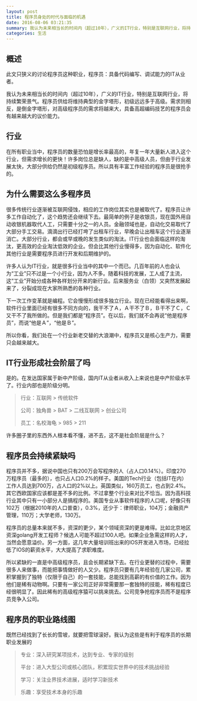 ```yaml
---
layout: post
title: 程序员身处的时代与面临的机遇
date: 2016-08-06 03:21:35
summary: 我认为未来相当长的时间内（超过10年），广义的IT行业，特别是互联网行业，将持续繁荣景气。程序员供给将维持典型的金字塔形，初级远远多于高级。需求则相反，是倒金字塔形，对高级程序员的需求将越来大，具备高超编码技艺的程序员会有越来越大的议价能力
categories: 生活
---
```


## 概述

此文只狭义的讨论程序员这种职业，程序员：具备代码编写、调试能力的IT从业者。

我认为未来相当长的时间内（超过10年），广义的IT行业，特别是互联网行业，将持续繁荣景气。程序员供给将维持典型的金字塔形，初级远远多于高级。需求则相反，是倒金字塔形，对高级程序员的需求将越来大，具备高超编码技艺的程序员会有越来越大的议价能力。



## 行业

在所有职业当中，程序员的数量恐怕是增长率最高的，年复一年大量新人进入这个行业，但需求增长的更快！许多岗位总是缺人，缺的是中高级人员，但由于行业发展太快，大部分供给仍然是初级程序员。所以具有丰富工作经验的程序员是很抢手的。



## 为什么需要这么多程序员

很多传统行业逐渐被互联网侵蚀，相应的工作岗位其实也是被取代了。程序员让许多工作自动化了，这个趋势还会继续下去。最简单的例子是收银员，现在国外用自动收银机器取代人工，只需要十分之一的人员。金融领域也是，自动化交易取代了大部分手工交易。滴滴出行已经打垮了出租车行业，早晚会让出租车这个行业逐渐消亡。大部分行业，都会或早或晚的发生类似的淘汰。IT行业也会面临这样的淘汰，更高效的企业淘汰低效的企业。但会比其他行业慢得多，因为自动化、软件化其他行业是需要程序员进行开发和后期维护的。

许多人认为IT行业，就是很多行业当中的其中一个而已。几百年前的人也会认为“工业”只不过是一个小行业，因为人不多。随着科技的发展，工人成了主流，这“工业”开始分成各种各样划分开来的新行业。后来服务业（白领）又突然发展起来了，分裂成现在大家所熟悉的各种行业。

下一次工作变革就是编程。它会慢慢形成很多独立行业。现在已经能看得出来啊，软件行业里面已经有很多不同方向的，我干不了Ａ，Ａ干不了Ｂ，Ｂ干不了Ｃ，Ｃ又干不了我所做的。但是我们都是“程序员”。在以后，我们就不会再说“他是程序员”，而说“他是Ａ”，“他是Ｂ”。

所以你看，我们处在一个行业新老交替的大浪潮中，程序员又是核心生产力，需要只会越来越大。



## IT行业形成社会阶层了吗

是的。在发达国家属于新中产阶级，国内IT从业者从收入上来说也是中产阶级水平了。行业内部也是阶级分明。

>行业：互联网 > 传统软件
>
>公司：独角兽 > BAT > 二线互联网 > 创业公司
>
>员工：名校海龟 > 985 > 211


许多圈子里的东西外人根本看不懂，进不去，这不是社会阶层是什么？



## 程序员会持续紧缺吗

程序员并不多，据说中国也只有200万会写程序的人（占人口0.14%）。印度270万程序员（最多的），也只占人口0.2%的样子。美国的Tech行业（包括IT在内）工作人员达到700万，占人口的2%以上。英国类似，160万员工，也占到2.4%。其它西欧国家应该都是差不多的比例。不过拿整个行业来对比不恰当。因为高科技行业其中只有一小部分人是搞程序的。美国专业从事软件程序的人口呢，好像只有102万（根据2010年的人口普查），0.3%，还少于：律师职业，104万；金融资产管理，110万；大学老师，130万。



程序员的总量本来就不多，资深的更少，某个领域资深的更是难得。比如北京地区资深golang开发工程师？候选人可能不超过100人吧。如果企业急需这样的人才，当然会愿意溢价。另一方面，这几年大量培训班出来的IOS开发进入市场，已经拉低了IOS的薪资水平，大大提高了求职难度。



所以紧缺的一直是中高级程序员，且会长期紧缺下去。在行业更替的过程中，需要很多人来做事，而能把事情做好的人又少。程序员只要有几年经验在几家公司，累积掌握到了独特（仅限于自己）的一套技能，总能找到高薪的有价值的工作。因为他们是稀有动物啊。只要有一家公司正好非常需要那一套独特的技能，稀有程度已经很明显了。因此稀有的高级程序猿可以挑来挑去。公司竞争抢程序员而不是程序员竞争入公司。



## 程序员的职业路线图

既然已经找到了长长的雪坡，就要把雪球滚好。我认为这些是有利于程序员的长期职业发展的

>专业：深入研究某项技术，达到专业、专家的级别  
>
>平台：进入大型公司或核心团队，积累现实世界中的技术挑战经验
>
>学习：关注业界技术进展，适时学习新技术
>
>乐趣：享受技术本身的乐趣
>
